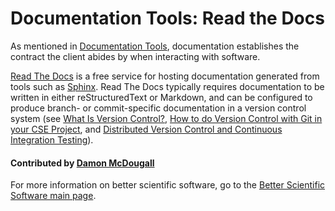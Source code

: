 # Documentation Tools: Read the Docs

As mentioned in [Documentation Tools](DocumentationTools.md), documentation
establishes the contract the client abides by when interacting with software.

[Read The Docs](https://readthedocs.org/) is a free service for hosting
documentation generated from tools such as
[Sphinx](DocumentationTools.Sphinx.md).  Read The Docs typically requires
documentation to be written in either reStructuredText or Markdown, and can be
configured to produce branch- or commit-specific documentation in a version
control system (see [What Is Version Control?](WhatIsVersionControl.md), [How
to do Version Control with Git in your CSE
Project](HowToDoVersionControlWithGitInYourCseProject.md), and [Distributed
Version Control and Continuous Integration
Testing](DistributedVersionControlAndContinuousIntegrationTesting.md)).

#### Contributed by [Damon McDougall](https://github.com/dmcdougall)

For more information on better scientific software, go to the
[Better Scientific Software main page](http://betterscientificsoftware.info).

<!---
Publish: yes
Categories: collaboration
Topics: documentation
Tags: Read the Docs, hosting
Level: 2
Prerequisites: DocumentationTools.md, DocumentationTools.Sphinx.md
Aggregate: subresource
--->
